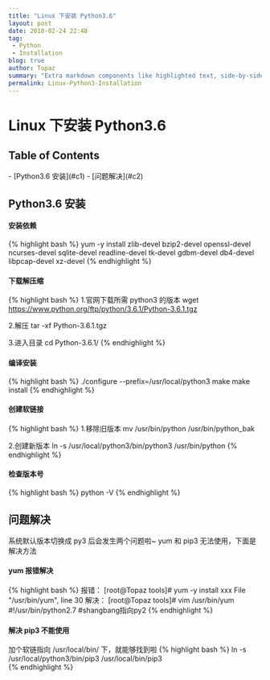```yaml
---
title: "Linux 下安装 Python3.6"
layout: post
date: 2018-02-24 22:48
tag:
 - Python
 - Installation
blog: true
author: Topaz
summary: "Extra markdown components like highlighted text, side-by-side items, starring/highlighting a blog or project, and embedding gists, videos etc"
permalink: Linux-Python3-Installation
---
```

<h1 class="title"> Linux 下安装 Python3.6  </h1>

<h2> Table of Contents </h2>
- [Python3.6 安装](#c1)
- [问题解决](#c2)


<h2 id="c1"> Python3.6 安装 </h2>

#### 安装依赖
{% highlight bash %}
yum -y install zlib-devel bzip2-devel openssl-devel ncurses-devel sqlite-devel readline-devel tk-devel gdbm-devel db4-devel libpcap-devel xz-devel
{% endhighlight %}

#### 下载解压缩
{% highlight bash %}
1.官网下载所需 python3 的版本
 wget https://www.python.org/ftp/python/3.6.1/Python-3.6.1.tgz

2.解压
 tar -xf Python-3.6.1.tgz

3.进入目录
 cd Python-3.6.1/
{% endhighlight %}

#### 编译安装
{% highlight bash %}
 ./configure --prefix=/usr/local/python3
 make
 make install
{% endhighlight %}


#### 创建软链接
{% highlight bash %}
1.移除旧版本
 mv /usr/bin/python /usr/bin/python_bak

2.创建新版本
 ln -s /usr/local/python3/bin/python3 /usr/bin/python
{% endhighlight %}

#### 检查版本号
{% highlight bash %}
 python -V
{% endhighlight %}


<h2 id="c2"> 问题解决 </h2>
系统默认版本切换成 py3 后会发生两个问题啦~ yum 和 pip3 无法使用，下面是解决方法

#### yum 报错解决
{% highlight bash %}
 报错：
 	[root@Topaz tools]# yum -y install xxx
 	File "/usr/bin/yum", line 30
 解决：
	[root@Topaz tools]# vim /usr/bin/yum 
	#!/usr/bin/python2.7		#shangbang指向py2
{% endhighlight %}

#### 解决 pip3 不能使用
加个软链指向 /usr/local/bin/ 下，就能够找到啦
{% highlight bash %}
 ln -s /usr/local/python3/bin/pip3 /usr/local/bin/pip3  
{% endhighlight %}






















